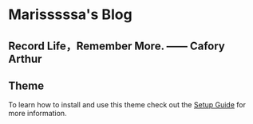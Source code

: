 # Marisssssa's Blog
## Record Life，Remember More.   —— Cafory Arthur
    
## Theme
To learn how to install and use this theme check out the [Setup Guide](https://taylantatli.github.io/Moon/moon-theme/) for more information.
